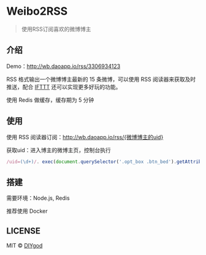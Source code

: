 # Weibo2RSS

> 使用RSS订阅喜欢的微博博主

## 介绍

Demo：http://wb.daoapp.io/rss/3306934123

RSS 格式输出一个微博博主最新的 15 条微博，可以使用 RSS 阅读器来获取及时推送，配合 [IFTTT](https://ifttt.com/) 还可以实现更多好玩的功能。

使用 Redis 做缓存，缓存期为 5 分钟

## 使用

使用 RSS 阅读器订阅：http://wb.daoapp.io/rss/{微博博主的uid}

获取uid：进入博主的微博主页，控制台执行
```js
/uid=(\d+)/. exec(document.querySelector('.opt_box .btn_bed').getAttribute('action-data'))[1]
```

## 搭建

需要环境：Node.js, Redis

推荐使用 Docker

## LICENSE

MIT © [DIYgod](http://github.com/DIYgod)